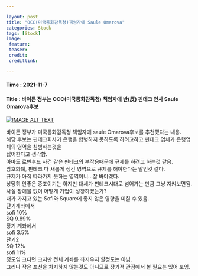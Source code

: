 ```yaml
---

layout: post
title: "OCC(미국통화감독청)책임자에 Saule Omarova"
categories: Stock
tags: [Stock]
image:
 feature: 
 teaser: 
 credit:
 creditlink:

---
```


#### Time : 2021-11-7
#### Title : 바이든 정부는 OCC(미국통화감독청) 책임자에 반(反) 핀테크 인사 Saule Omarova후보

[![IMAGE ALT TEXT](https://img.youtube.com/vi/_dZH8lcJoBw/0.jpg)](https://www.youtube.com/watch?v=_dZH8lcJoBw "Video Title")

바이든 정부가 미국통화감독청 책임자에 saule Omarova후보를 추천했다는 내용.<br>
해당 후보는 핀테크회사가 은행을 합병하지 못하도록 하려고하고 핀테크 업체가 은행업체의 영역을 침범하는것을 <br>
싫어한다고 생각함.<br>
아마도 로빈후드 사건 같은 핀테크의 부작용때문에 규제를 하려고 하는것 같음.<br>
암호화폐, 핀테크 다 새롭게 생긴 영역으로 규제를 해야한다는 말인것 같다.<br>
규제가 아직 따라가지 못하는 영역이니...잘 봐야겠다.<br>
상당히 안좋은 증조이기는 하지만 대세가 핀테크시대로 넘어가는 만큼 그냥 지켜보면됨.<br>
사실 장애물 없이 어떻게 기업이 성장하겠는가?<br>
내가 가지고 있는 Sofi와 Square에 좋지 않은 영향을 미칠 수 있음.<br>
단기계좌에서 <br>
sofi 10% <br>
SQ 9.89% <br>
장기 계좌에서 <br>
sofi 3.5% <br>
단기2 <br>
SQ 12% <br>
sofi 11% <br>
정도임 크다면 크지만 전체 계좌를 좌지우지 할정도는 아님. <br>
그러나 작은 포션을 차지하지 않는것도 아니므로 장기적 관점에서 볼 필요는 있어 보임.<br>

